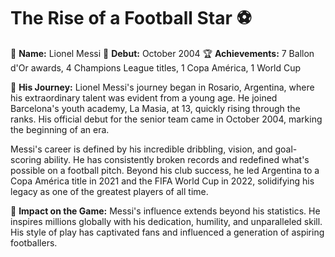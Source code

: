 # The Rise of a Football Star ⚽

👤 **Name:** Lionel Messi
📅 **Debut:** October 2004
🏆 **Achievements:** 7 Ballon d'Or awards, 4 Champions League titles, 1 Copa América, 1 World Cup

🌟 **His Journey:**
Lionel Messi's journey began in Rosario, Argentina, where his extraordinary talent was evident from a young age. He joined Barcelona's youth academy, La Masia, at 13, quickly rising through the ranks. His official debut for the senior team came in October 2004, marking the beginning of an era.

Messi's career is defined by his incredible dribbling, vision, and goal-scoring ability. He has consistently broken records and redefined what's possible on a football pitch. Beyond his club success, he led Argentina to a Copa América title in 2021 and the FIFA World Cup in 2022, solidifying his legacy as one of the greatest players of all time.

📌 **Impact on the Game:**
Messi's influence extends beyond his statistics. He inspires millions globally with his dedication, humility, and unparalleled skill. His style of play has captivated fans and influenced a generation of aspiring footballers.
